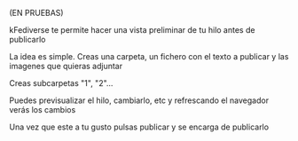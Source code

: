 (EN PRUEBAS)

kFediverse te permite hacer una vista preliminar de tu hilo antes de publicarlo

La idea es simple. Creas una carpeta, un fichero con el texto a publicar y las imagenes que quieras adjuntar

Creas subcarpetas "1", "2"... 

Puedes previsualizar el hilo, cambiarlo, etc y refrescando el navegador verás los cambios

Una vez que este a tu gusto pulsas publicar y se encarga de publicarlo